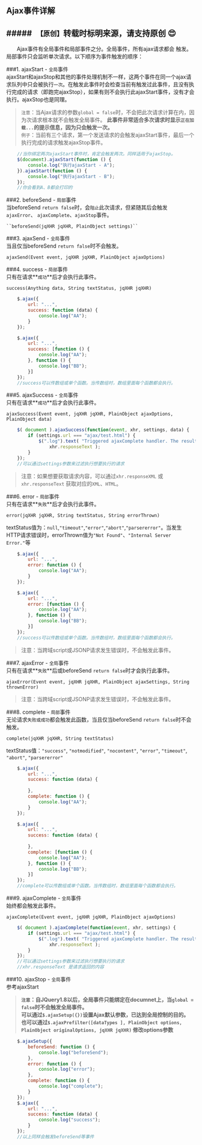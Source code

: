 ## Ajax事件详解

#####　`【原创】`转载时标明来源，请支持原创 :heart_eyes:
---

　　Ajax事件有全局事件和局部事件之分。全局事件，所有ajax请求都会
触发。局部事件只会监听单次请求。以下顺序为事件触发的顺序：

###1. ajaxStart - `全局`事件  
  ajaxStart和ajaxStop和其他的事件处理机制不一样，这两个事件在同一个ajax请求队列中只会被执行`一次`。在触发此事件时会检查当前有触发过此事件，且没有执行完成的请求（即跑完ajaxStop），如果有则不会执行此ajaxStart事件，没有才会执行。ajaxStop也是同理。

> `注意`：当Ajax请求的参数`global = false`时，不会把此次请求计算在内，因为次请求根本就不会触发全局事件。 **此事件非常适合多次请求时显示`正在加载...`的提示信息，因为只会触发一次。**  
`例子`：当前有三个请求，第一个发送请求的会触发ajaxStart事件，最后一个执行完成的请求触发ajaxStop事件。 

```javascript
	//当你绑定两次ajaxStart事件时，肯定会触发两次。同样适用于ajaxStop。
	$(document).ajaxStart(function () {
        console.log("执行ajaxStart - A");
    }).ajaxStart(function () {
        console.log("执行ajaxStart - B");
    });
	//你会看到A、B都会打印的
```

###2. beforeSend - `局部`事件  
  当beforeSend `return false`时，会`阻止`此次请求，但紧随其后会触发`ajaxError`、
`ajaxComplete`、`ajaxStop`事件。

	``beforeSend(jqXHR jqXHR, PlainObject settings)``

###3. ajaxSend - `全局`事件  
  当且仅当beforeSend `return false`时不会触发。  
  
	ajaxSend(Event event, jqXHR jqXHR, PlainObject ajaxOptions)

###4. success - `局部`事件  
  只有在请求**`成功`**后才会执行此事件。  
  
	success(Anything data, String textStatus, jqXHR jqXHR)

```javascript
	$.ajax({
        url: "...",
        success: function (data) {
            console.log("AA");
        }
    });

	$.ajax({
        url: "...",
        success: [function () {
            console.log("AA");
        }, function () {
            console.log("BB");
        }]
    });
	//success可以传数组或单个函数。当传数组时，数组里面每个函数都会执行。
```

###5. ajaxSuccess - `全局`事件  
  只有在请求**`成功`**后才会执行此事件。  
  
	ajaxSuccess(Event event, jqXHR jqXHR, PlainObject ajaxOptions, PlainObject data)

```javascript
	$( document ).ajaxSuccess(function(event, xhr, settings, data) {
  		if (settings.url === "ajax/test.html") {
    		$(".log").text( "Triggered ajaxComplete handler. The result is " +
      			xhr.responseText );
	  	}
	});
	//可以通过settings参数来过滤执行想要执行的请求
```
> 注意：如果想要获取请求内容，可以通过`xhr.responseXML` 或 `xhr.responseText` 获取对应的`XML`、`HTML`。

###6. error - `局部`事件  
  只有在请求**`失败`**后才会执行此事件。  
  
	error(jqXHR jqXHR, String textStatus, String errorThrown)
textStatus值为：`null`,`"timeout"`,`"error"`,`"abort"`,`"parsererror"`。当发生HTTP请求错误时，errorThrown值为`"Not Found"`、`"Internal Server Error."`等

```javascript
	$.ajax({
        url: "...",
        error: function () {
            console.log("AA");
        }
    });

	$.ajax({
        url: "...",
        error: [function () {
            console.log("AA");
        }, function () {
            console.log("BB");
        }]
    });
	//success可以传数组或单个函数。当传数组时，数组里面每个函数都会执行。
```

> 注意：当跨域script或JSONP请求发生错误时，不会触发此事件。

###7. ajaxError - `全局`事件  
  只有在请求**`失败`**后或beforeSend `return false`时才会执行此事件。  
  
	ajaxError(Event event, jqXHR jqXHR, PlainObject ajaxSettings, String thrownError)
> 注意：当跨域script或JSONP请求发生错误时，不会触发此事件。

###8. complete - `局部`事件  
  无论请求`失败或成功`都会触发此函数，当且仅当beforeSend `return false`时不会触发。  
  
	complete(jqXHR jqXHR, String textStatus)
textStatus值：`"success"`, `"notmodified"`, `"nocontent"`, `"error"`, `"timeout"`, `"abort"`, `"parsererror"`

```javascript
	$.ajax({
        url: "...",
        success: function (data) {
            
        },
        complete: function () {
            console.log("AA");
        }
    });

	$.ajax({
        url: "...",
        success: function (data) {
            
        },
        complete: [function () {
            console.log("AA");
        }, function () {
            console.log("BB");
        }]
    });
	//complete可以传数组或单个函数。当传数组时，数组里面每个函数都会执行。
```

###9. ajaxComplete - `全局`事件  
  始终都会触发此事件。  
  
	ajaxComplete(Event event, jqXHR jqXHR, PlainObject ajaxOptions)

```javascript
	$( document ).ajaxComplete(function(event, xhr, settings) {
  		if (settings.url === "ajax/test.html") {
    		$(".log").text( "Triggered ajaxComplete handler. The result is " +
      			xhr.responseText );
	  	}
	});
	//可以通过settings参数来过滤执行想要执行的请求
	//xhr.responseText 是请求返回的内容
```

###10. ajaxStop - `全局`事件  
  参考ajaxStart

> **`注意`：自JQuery1.8以后，全局事件只能绑定在documnet上，当`global = false`时不会触发全局事件。  
可以通过`$.ajaxSetup({})`设置Ajax默认参数，已达到全局控制的目的。  
也可以通过`$.ajaxPrefilter([dataTypes ], PlainObject options, PlainObject originalOptions, jqXHR jqXHR)` 修改options参数**

```javascript
	$.ajaxSetup({
        beforeSend: function () {
            console.log("beforeSend");
        },
        error: function () {
            console.log("error");
        },
        complete: function () {
            console.log("complete");
        }
    });
    $.ajax({
        url: "...",
        success: function (data) {
            console.log("success");
        }
    });
	//以上同样会触发beforeSend等事件
```
